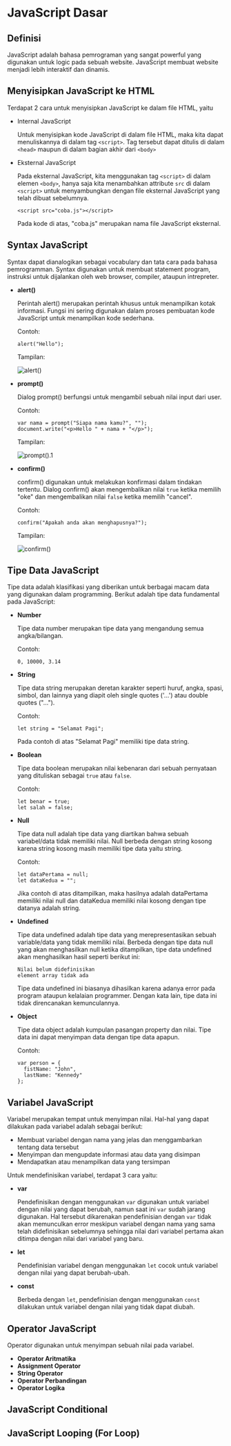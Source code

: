 # JavaScript Dasar

## Definisi

JavaScript adalah bahasa pemrograman yang sangat powerful yang digunakan untuk logic pada sebuah website. JavaScript membuat website menjadi lebih interaktif dan dinamis.

## Menyisipkan JavaScript ke HTML

Terdapat 2 cara untuk menyisipkan JavaScript ke dalam file HTML, yaitu

  - Internal JavaScript
    
    Untuk menyisipkan kode JavaScript di dalam file HTML, maka kita dapat menuliskannya di dalam tag `<script>`. Tag tersebut dapat ditulis di dalam `<head>` maupun di dalam bagian akhir dari `<body>`
    
  - Eksternal JavaScript

    Pada eksternal JavaScript, kita menggunakan tag `<script>` di dalam elemen `<body>`, hanya saja kita menambahkan attribute `src` di dalam `<script>` untuk menyambungkan dengan file eksternal JavaScript yang telah dibuat sebelumnya.
    
    ```
    <script src="coba.js"></script>
    ```
    
    Pada kode di atas, "coba.js" merupakan nama file JavaScript eksternal.
    
## Syntax JavaScript

Syntax dapat dianalogikan sebagai vocabulary dan tata cara pada bahasa pemrogramman. Syntax digunakan untuk membuat statement program, instruksi untuk dijalankan oleh web browser, compiler, ataupun intrepreter.

- **alert()**

  Perintah alert() merupakan perintah khusus untuk menampilkan kotak informasi. Fungsi ini sering digunakan dalam proses pembuatan kode JavaScript untuk menampilkan kode sederhana.
  
  Contoh:
  ```
  alert("Hello");
  ```
  
  Tampilan:
  
  ![alert()](https://github.com/fiir09/Writing-and-Presentation-Test/blob/main/Module%2006%20-%20JavaScript%20Dasar/alert().png)
  
  
- **prompt()**
  
  Dialog prompt() berfungsi untuk mengambil sebuah nilai input dari user.
  
  Contoh:
  ```
  var nama = prompt("Siapa nama kamu?", "");
  document.write("<p>Hello " + nama + "</p>");
  ```
  
  Tampilan:
  
  ![prompt().1](https://github.com/fiir09/Writing-and-Presentation-Test/blob/main/Module%2006%20-%20JavaScript%20Dasar/prompt().1.png)
  
- **confirm()**

  confirm() digunakan untuk melakukan konfirmasi dalam tindakan tertentu. Dialog confirm() akan mengembalikan nilai `true` ketika memilih "oke" dan mengembalikan nilai `false` ketika memilih "cancel".
  
  Contoh:
  ```
  confirm("Apakah anda akan menghapusnya?");
  ```
  
  Tampilan:
  
  ![confirm()](https://github.com/fiir09/Writing-and-Presentation-Test/blob/main/Module%2006%20-%20JavaScript%20Dasar/confirm().png)
  

## Tipe Data JavaScript

Tipe data adalah klasifikasi yang diberikan untuk berbagai macam data yang digunakan dalam programming. Berikut adalah tipe data fundamental pada JavaScript:

- **Number**

  Tipe data number merupakan tipe data yang mengandung semua angka/bilangan.
  
  Contoh:
  
  ```
  0, 10000, 3.14
  ```
  
- **String**
  
  Tipe data string merupakan deretan karakter seperti huruf, angka, spasi, simbol, dan lainnya yang diapit oleh single quotes ('...') atau double quotes ("...").
  
  Contoh:
  
  ```
  let string = "Selamat Pagi";
  ```
  
  Pada contoh di atas "Selamat Pagi" memiliki tipe data string.
  
- **Boolean**

  Tipe data boolean merupakan nilai kebenaran dari sebuah pernyataan yang dituliskan sebagai `true` atau `false`.
  
  Contoh:
  
  ```
  let benar = true;
  let salah = false;
  ```
  
- **Null**

  Tipe data null adalah tipe data yang diartikan bahwa sebuah variabel/data tidak memiliki nilai. Null berbeda dengan string kosong karena string kosong masih memiliki tipe data yaitu string.
  
  Contoh:
  
  ```
  let dataPertama = null;
  let dataKedua = "";
  ```
  
  Jika contoh di atas ditampilkan, maka hasilnya adalah dataPertama memiliki nilai null dan dataKedua memiliki nilai kosong dengan tipe datanya adalah string.
  
- **Undefined**

  Tipe data undefined adalah tipe data yang merepresentasikan sebuah variable/data yang tidak memiliki nilai. Berbeda dengan tipe data null yang akan menghasilkan null ketika ditampilkan, tipe data undefined akan menghasilkan hasil seperti berikut ini:
  
  ```
  Nilai belum didefinisikan
  element array tidak ada
  ```
  Tipe data undefined ini biasanya dihasilkan karena adanya error pada program ataupun kelalaian programmer. Dengan kata lain, tipe data ini tidak direncanakan kemunculannya.
  
- **Object**

  Tipe data object adalah kumpulan pasangan property dan nilai. Tipe data ini dapat menyimpan data dengan tipe data apapun.
  
  Contoh:
  ```
  var person = {
    fistName: "John",
    lastName: "Kennedy"
  };
  ```

## Variabel JavaScript

Variabel merupakan tempat untuk menyimpan nilai. Hal-hal yang dapat dilakukan pada variabel adalah sebagai berikut:

  - Membuat variabel dengan nama yang jelas dan menggambarkan tentang data tersebut
  - Menyimpan dan mengupdate informasi atau data yang disimpan
  - Mendapatkan atau menampilkan data yang tersimpan

Untuk mendefinisikan variabel, terdapat 3 cara yaitu:

  - **var**
    
    Pendefinisikan dengan menggunakan `var` digunakan untuk variabel dengan nilai yang dapat berubah, namun saat ini `var` sudah jarang digunakan. Hal tersebut dikarenakan pendefinisian dengan `var` tidak akan memunculkan error meskipun variabel dengan nama yang sama telah didefinisikan sebelumnya sehingga nilai dari variabel pertama akan ditimpa dengan nilai dari variabel yang baru.
    
  - **let**

    Pendefinisian variabel dengan menggunakan `let` cocok untuk variabel dengan nilai yang dapat berubah-ubah.
    
  - **const**

    Berbeda dengan `let`, pendefinisian dengan menggunakan `const` dilakukan untuk variabel dengan nilai yang tidak dapat diubah.

## Operator JavaScript

Operator digunakan untuk menyimpan sebuah nilai pada variabel.

  - **Operator Aritmatika**
  - **Assignment Operator**
  - **String Operator**
  - **Operator Perbandingan**
  - **Operator Logika**

## JavaScript Conditional

## JavaScript Looping (For Loop)
